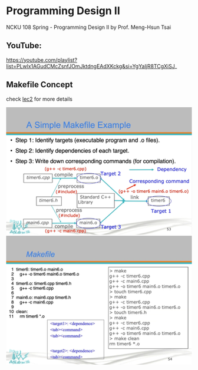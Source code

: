 # Programming Design II

NCKU 108 Spring - Programming Design II by Prof. Meng-Hsun Tsai

## YouTube:
https://youtube.com/playlist?list=PLwlx1AGudCMcZsnfJOmJktdngEAdXKckg&si=YgYaIjR8TCgXiSJ_

## Makefile Concept
check [lec2](./lec2) for more details

![dependency](./lec2/dependency.jpeg)
![makefile](./lec2/makefile.jpeg)